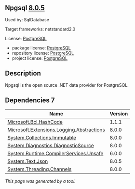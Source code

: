 Npgsql [8.0.5](https://www.nuget.org/packages/Npgsql/8.0.5)
--------------------

Used by: SqlDatabase

Target frameworks: netstandard2.0

License: [PostgreSQL](../../../../licenses/postgresql) 

- package license: [PostgreSQL](https://licenses.nuget.org/PostgreSQL) 
- repository license: [PostgreSQL](https://github.com/npgsql/npgsql) 
- project license: [PostgreSQL](https://github.com/npgsql/npgsql) 

Description
-----------
Npgsql is the open source .NET data provider for PostgreSQL.

Dependencies 7
-----------

|Name|Version|
|----------|:----|
|[Microsoft.Bcl.HashCode](../../../../packages/nuget.org/microsoft.bcl.hashcode/1.1.1)|1.1.1|
|[Microsoft.Extensions.Logging.Abstractions](../../../../packages/nuget.org/microsoft.extensions.logging.abstractions/8.0.0)|8.0.0|
|[System.Collections.Immutable](../../../../packages/nuget.org/system.collections.immutable/8.0.0)|8.0.0|
|[System.Diagnostics.DiagnosticSource](../../../../packages/nuget.org/system.diagnostics.diagnosticsource/8.0.0)|8.0.0|
|[System.Runtime.CompilerServices.Unsafe](../../../../packages/nuget.org/system.runtime.compilerservices.unsafe/6.0.0)|6.0.0|
|[System.Text.Json](../../../../packages/nuget.org/system.text.json/8.0.5)|8.0.5|
|[System.Threading.Channels](../../../../packages/nuget.org/system.threading.channels/8.0.0)|8.0.0|

*This page was generated by a tool.*